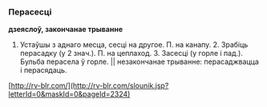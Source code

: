### Перасесці
**дзеяслоў, закончанае трыванне**

1. Устаўшы з аднаго месца, сесці на другое. П. на канапу. 2. Зрабіць перасадку (у 2 знач.). П. на цеплаход. 3. Засесці (у горле і пад.). Бульба перасела ў горле. || незакончанае трыванне: перасаджвацца і перасядаць.

<a rel="author">[http://rv-blr.com/](http://rv-blr.com/slounik.jsp?letterId=0&maskId=0&pageId=2324)</a>
